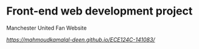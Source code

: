 # Front-end web development project 
Manchester United Fan Website 

<i> https://mahmoudkamalal-deen.github.io/ECE124C-141083/ </i>
